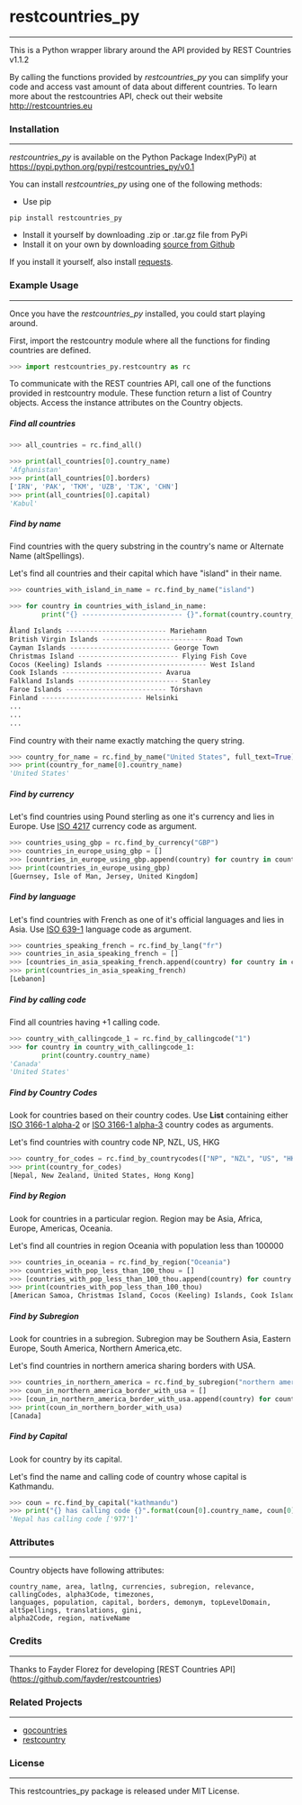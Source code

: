# restcountries_py
***
This is a Python wrapper library around the API provided by REST Countries v1.1.2

By calling the functions provided by *restcountries_py* you can simplify your code and access vast amount of data
about different countries. To learn more about the restcountries API, check out their website http://restcountries.eu

### Installation
***
*restcountries_py* is available on the Python Package Index(PyPi) at https://pypi.python.org/pypi/restcountries_py/v0.1

You can install *restcountries_py* using one of the following methods:

+ Use pip

```
pip install restcountries_py
```

+ Install it yourself by downloading .zip or .tar.gz file from PyPi
+ Install it on your own by downloading [source from Github](https://github.com/99darshan/restcountries_py)

If you install it yourself, also install [requests](http://www.python-requests.org/en/latest/).

### Example Usage
***

Once you have the *restcountries_py* installed, you could start playing around.

First, import the restcountry module where all the functions for finding countries are defined.

```python
>>> import restcountries_py.restcountry as rc
```

To communicate with the REST countries API, call one of the functions provided in restcountry module. These
function return a list of Country objects. Access the instance attributes on the Country objects.

##### Find all countries

```python
>>> all_countries = rc.find_all()

>>> print(all_countries[0].country_name)
'Afghanistan'
>>> print(all_countries[0].borders)
['IRN', 'PAK', 'TKM', 'UZB', 'TJK', 'CHN']
>>> print(all_countries[0].capital)
'Kabul'
```

##### Find by name

Find countries with the query substring in the country's name or Alternate Name (altSpellings).

Let's find all countries and their capital which have "island" in their name.

```python
>>> countries_with_island_in_name = rc.find_by_name("island")

>>> for country in countries_with_island_in_name:
	    print("{} ------------------------- {}".format(country.country_name, country.capital))

Åland Islands ------------------------- Mariehamn
British Virgin Islands ------------------------- Road Town
Cayman Islands ------------------------- George Town
Christmas Island ------------------------- Flying Fish Cove
Cocos (Keeling) Islands ------------------------- West Island
Cook Islands ------------------------- Avarua
Falkland Islands ------------------------- Stanley
Faroe Islands ------------------------- Tórshavn
Finland ------------------------- Helsinki
...
...
...
```

Find country with their name exactly matching the query string.

```python
>>> country_for_name = rc.find_by_name("United States", full_text=True)
>>> print(country_for_name[0].country_name)
'United States'
```

##### Find by currency

Let's find countries using Pound sterling as one it's currency and lies in Europe.
Use [ISO 4217](https://en.wikipedia.org/wiki/ISO_4217) currency code as argument.

```python
>>> countries_using_gbp = rc.find_by_currency("GBP")
>>> countries_in_europe_using_gbp = []
>>> [countries_in_europe_using_gbp.append(country) for country in countries_using_gbp if country.region == "Europe"]
>>> print(countries_in_europe_using_gbp)
[Guernsey, Isle of Man, Jersey, United Kingdom]
```

##### Find by language

Let's find countries with French as one of it's official languages and lies in Asia.
Use [ISO 639-1](https://en.wikipedia.org/wiki/List_of_ISO_639-1_codes) language code as argument.

```python
>>> countries_speaking_french = rc.find_by_lang("fr")
>>> countries_in_asia_speaking_french = []
>>> [countries_in_asia_speaking_french.append(country) for country in countries_speaking_french if country.region == "Asia"]
>>> print(countries_in_asia_speaking_french)
[Lebanon]
```

##### Find by calling code

Find all countries having +1 calling code.

```python
>>> country_with_callingcode_1 = rc.find_by_callingcode("1")
>>> for country in country_with_callingcode_1:
        print(country.country_name)
'Canada'
'United States'
```

##### Find by Country Codes

Look for countries based on their country codes. 
Use __List__ containing either [ISO 3166-1 alpha-2](https://en.wikipedia.org/wiki/ISO_3166-1_alpha-2) or [ISO 3166-1 alpha-3](https://en.wikipedia.org/wiki/ISO_3166-1_alpha-3) country codes as arguments.

Let's find countries with country code NP, NZL, US, HKG

```python
>>> country_for_codes = rc.find_by_countrycodes(["NP", "NZL", "US", "HKG"])
>>> print(country_for_codes)
[Nepal, New Zealand, United States, Hong Kong]
```

##### Find by Region

Look for countries in a particular region. Region may be Asia, Africa, Europe, Americas, Oceania.

Let's find all countries in region Oceania with population less than 100000

```python
>>> countries_in_oceania = rc.find_by_region("Oceania")
>>> countries_with_pop_less_than_100_thou = []
>>> [countries_with_pop_less_than_100_thou.append(country) for country in countries_in_oceania if country.population < 100000]
>>> print(countries_with_pop_less_than_100_thou)
[American Samoa, Christmas Island, Cocos (Keeling) Islands, Cook Islands, Marshall Islands, Nauru, Niue, Norfolk Island, Northern Mariana Islands, Palau, Pitcairn Islands, Tokelau, Tuvalu, Wallis and Futuna]
```

##### Find by Subregion

Look for countries in a subregion. Subregion may be Southern Asia, Eastern Europe, South America, Northern America,etc.

Let's find countries in northern america sharing borders with USA.

```python
>>> countries_in_northern_america = rc.find_by_subregion("northern america")
>>> coun_in_northern_america_border_with_usa = []
>>> [coun_in_northern_america_border_with_usa.append(country) for country in countries_in_northern_america if "USA" in country.borders]
>>> print(coun_in_northern_border_with_usa)
[Canada]
```

##### Find by Capital

Look for country by its capital.

Let's find the name and calling code of country whose capital is Kathmandu.

```python
>>> coun = rc.find_by_capital("kathmandu")
>>> print("{} has calling code {}".format(coun[0].country_name, coun[0].callingCodes))
'Nepal has calling code ['977']'
```

### Attributes 
***
Country objects have following attributes:

```
country_name, area, latlng, currencies, subregion, relevance, callingCodes, alpha3Code, timezones, 
languages, population, capital, borders, demonym, topLevelDomain, altSpellings, translations, gini,
alpha2Code, region, nativeName
```

### Credits
***
Thanks to Fayder Florez for developing [REST Countries API] (https://github.com/fayder/restcountries)


### Related Projects
***
+ [gocountries](https://github.com/alediaferia/gocountries)
+ [restcountry](https://github.com/davidesantangelo/restcountry)

### License
***
This restcountries_py package is released under MIT License.